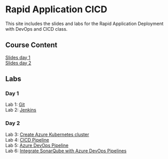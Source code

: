 # Rapid Application CICD

This site includes the slides and labs for the Rapid Application Deployment with DevOps and CICD class.


## Course Content   
[Slides day 1](https://www.dropbox.com/s/lxk6nsoac0gehli/Rapid%20Application-day1.pptx?dl=0)   
[Slides day 2](https://www.dropbox.com/s/asbgwef0topppbc/Rapid%20Application-day2.pptx?dl=0)   

## Labs   

### Day 1   
Lab 1: [Git](https://www.katacoda.com/courses/git)   
Lab 2: [Jenkins](labs/jenkins/)   

### Day 2   
Lab 3: [Create Azure Kubernetes cluster](labs/001-setup-aks/)   
Lab 4: [CICD Pipeline](labs/cicd-aks)   
Lab 5: [Azure DevOps Pipeline](labs/azdevops)   
Lab 6: [Integrate SonarQube with Azure DevOps Pipelines](labs/azdevops-sonarqube)   

